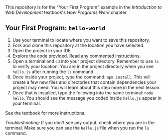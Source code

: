 This repository is for the "Your First Program" example in the _Introduction to Web Development_ textbook's _How Programs Work_ chapter.  

## Your First Program: `hello-world`

1. Use your terminal to locate where you want to save this repository.
1. Fork and clone this repository at the location you have selected.
1. Open the project in your IDE.  
1. Explore the code provided.  Read any commented instructions.
1. Open a terminal and `cd` into your project directory.  Remember to use `ls` to verify your location.  You are in the project directory when you see `hello.js` after running the `ls` command.
1. Once inside your project, type the command: `npm install`.  This will create a few new files and directories that contain dependencies your project may need. You will learn about this step more in the next lesson.
1. Once that is installed, type the following into the same terminal: `node hello`.  You should see the message you coded inside `hello.js` appear in your terminal.

See the textbook for more instructions.


_Troubleshooting:_ If you don't see any output, check where you are in the terminal.  Make sure you can see the `hello.js` file when you run the `ls` command.
